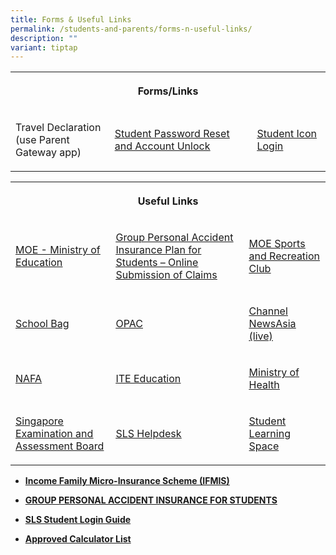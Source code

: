 ```yaml
---
title: Forms & Useful Links
permalink: /students-and-parents/forms-n-useful-links/
description: ""
variant: tiptap
---
```

<table style="minWidth: 75px">
<colgroup>
<col>
<col>
<col>
</colgroup>
<tbody>
<tr>
<th rowspan="1" colspan="3">
<p>Forms/Links</p>
</th>
</tr>
<tr>
<td rowspan="1" colspan="1">
<p>Travel Declaration
<br>(use Parent Gateway app)</p>
</td>
<td rowspan="1" colspan="1">
<p><a href="https://form.gov.sg/#!/5d01dc550816b400111ce980" rel="noopener noreferrer nofollow" target="_blank"><u>Student Password Reset and Account Unlock</u></a>
<br>
</p>
</td>
<td rowspan="1" colspan="1">
<p><a href="https://workspace.google.com/dashboard" rel="noopener noreferrer nofollow" target="_blank"><u>Student Icon Login</u></a>
</p>
</td>
</tr>
</tbody>
</table>
<table style="minWidth: 75px">
<colgroup>
<col>
<col>
<col>
</colgroup>
<tbody>
<tr>
<th rowspan="1" colspan="3">
<p>Useful Links</p>
</th>
</tr>
<tr>
<td rowspan="1" colspan="1">
<p><a href="https://www.moe.gov.sg/" rel="noopener noreferrer nofollow" target="_blank"><u>MOE - Ministry of Education</u></a>
</p>
</td>
<td rowspan="1" colspan="1">
<p><a href="https://studentgpa.incomegroupins.com.sg/#/" rel="noopener noreferrer nofollow" target="_blank"><u>Group Personal Accident Insurance Plan for Students – Online Submission of Claims</u></a>
</p>
</td>
<td rowspan="1" colspan="1">
<p><a href="https://www.mesrc.net/" rel="noopener noreferrer nofollow" target="_blank"><u>MOE Sports and Recreation Club</u></a>
</p>
</td>
</tr>
<tr>
<td rowspan="1" colspan="1">
<p><a href="https://schoolbag.sg/" rel="noopener noreferrer nofollow" target="_blank"><u>School Bag</u></a>
</p>
</td>
<td rowspan="1" colspan="1">
<p><a href="https://schoolibrary.moe.edu.sg/manjusrisec/" rel="noopener noreferrer nofollow" target="_blank"><u>OPAC</u></a>
</p>
</td>
<td rowspan="1" colspan="1">
<p><a href="https://www.channelnewsasia.com/tv/live" rel="noopener noreferrer nofollow" target="_blank"><u>Channel NewsAsia (live)</u></a>
</p>
</td>
</tr>
<tr>
<td rowspan="1" colspan="1">
<p><a href="https://www.nafa.edu.sg/" rel="noopener noreferrer nofollow" target="_blank"><u>NAFA</u></a>
</p>
</td>
<td rowspan="1" colspan="1">
<p><a href="https://www.ite.edu.sg/" rel="noopener noreferrer nofollow" target="_blank"><u>ITE Education</u></a>
</p>
</td>
<td rowspan="1" colspan="1">
<p><a href="https://www.moh.gov.sg/" rel="noopener noreferrer nofollow" target="_blank"><u>Ministry of Health</u></a>
</p>
</td>
</tr>
<tr>
<td rowspan="1" colspan="1">
<p><a href="https://www.seab.gov.sg/" rel="noopener noreferrer nofollow" target="_blank"><u>Singapore Examination and Assessment Board</u></a>
</p>
</td>
<td rowspan="1" colspan="1">
<p><a href="https://vle.learning.moe.edu.sg/helpdesk" rel="noopener noreferrer nofollow" target="_blank"><u>SLS Helpdesk</u></a>
</p>
</td>
<td rowspan="1" colspan="1">
<p><a href="https://vle.learning.moe.edu.sg/login" rel="noopener noreferrer nofollow" target="_blank">Student Learning Space</a>
<br>
</p>
</td>
</tr>
</tbody>
</table>
<ul>
<li>
<p><strong><a href="/files/Useful%20links/Income%20IFMIS%20Brochure%20Final%202020.pdf" rel="noopener noreferrer nofollow" target="_blank">Income Family Micro-Insurance Scheme (IFMIS)</a></strong>
</p>
</li>
<li>
<p><strong><a href="/files/Useful%20links/GPA%20Product%20Fact%20Sheet%202022.pdf" rel="noopener noreferrer nofollow" target="_blank">GROUP PERSONAL ACCIDENT INSURANCE FOR STUDENTS</a></strong>
</p>
</li>
<li>
<p><strong><a href="/files/Useful%20links/SLS%20Student%20Login%20guide.pdf" rel="noopener noreferrer nofollow" target="_blank">SLS Student Login Guide</a></strong>
</p>
</li>
<li>
<p><strong><a href="https://www.seab.gov.sg/home/examinations/approved-calculators" rel="noopener noreferrer nofollow" target="_blank">Approved Calculator List</a></strong>
</p>
</li>
</ul>
<p></p>